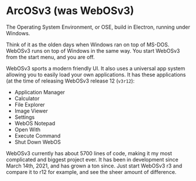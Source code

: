 # ArcOSv3 (was WebOSv3)

The Operating System Environment, or OSE, build in Electron, running under Windows.

Think of it as the olden days when Windows ran on top of MS-DOS. WebOSv3 runs on top of Windows in the same way. You start WebOSv3 from the start menu, and you are off.

WebOSv3 sports a modern friendly UI. It also uses a universal app system allowing you to easily load your own applications. It has these applications (at the time of releasing WebOSv3 release 12 (`v3r12`):

- Application Manager
- Calculator
- File Explorer
- Image Viewer
- Settings
- WebOS Notepad
- Open With
- Execute Command
- Shut Down WebOS

WebOSv3 currently has about 5700 lines of code, making it my most complicated and biggest project ever. It has been in development since March 14th, 2021, and has grown a ton since. Just start WebOSv3 r3 and compare it to r12 for example, and see the sheer amount of difference.
